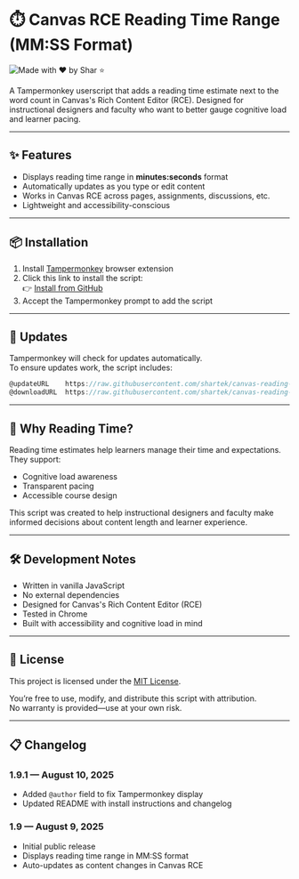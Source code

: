 # ⏱️ Canvas RCE Reading Time Range (MM:SS Format)

![Made with ❤️ by Shar ⭐](https://img.shields.io/badge/Made%20with%20%E2%9C%A7%20by-Shar%20%E2%AD%90-blueviolet)


A Tampermonkey userscript that adds a reading time estimate next to the word count in Canvas's Rich Content Editor (RCE). Designed for instructional designers and faculty who want to better gauge cognitive load and learner pacing.

---

## ✨ Features

- Displays reading time range in **minutes:seconds** format
- Automatically updates as you type or edit content
- Works in Canvas RCE across pages, assignments, discussions, etc.
- Lightweight and accessibility-conscious

---

## 📦 Installation

1. Install [Tampermonkey](https://www.tampermonkey.net/) browser extension
2. Click this link to install the script:  
   👉 [Install from GitHub](https://raw.githubusercontent.com/shartek/canvas-reading-time-pill/main/canvas-reading-time.user.js)
3. Accept the Tampermonkey prompt to add the script

---

## 🔄 Updates

Tampermonkey will check for updates automatically.  
To ensure updates work, the script includes:

```javascript
@updateURL    https://raw.githubusercontent.com/shartek/canvas-reading-time-pill/main/canvas-reading-time.user.js
@downloadURL  https://raw.githubusercontent.com/shartek/canvas-reading-time-pill/main/canvas-reading-time.user.js
````
---

## 🧠 Why Reading Time?

Reading time estimates help learners manage their time and expectations.  
They support:

- Cognitive load awareness
- Transparent pacing
- Accessible course design

This script was created to help instructional designers and faculty make informed decisions about content length and learner experience.

---

## 🛠 Development Notes

- Written in vanilla JavaScript
- No external dependencies
- Designed for Canvas's Rich Content Editor (RCE)
- Tested in Chrome
- Built with accessibility and cognitive load in mind

---

## 📄 License

This project is licensed under the [MIT License](https://opensource.org/licenses/MIT).

You’re free to use, modify, and distribute this script with attribution.  
No warranty is provided—use at your own risk.

---

## 📋 Changelog

### 1.9.1 — August 10, 2025
- Added `@author` field to fix Tampermonkey display
- Updated README with install instructions and changelog

### 1.9 — August 9, 2025
- Initial public release
- Displays reading time range in MM:SS format
- Auto-updates as content changes in Canvas RCE
